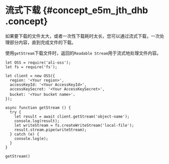 # 流式下载 {#concept_e5m_jth_dhb .concept}

如果要下载的文件太大，或者一次性下载耗时太长，您可以通过流式下载，一次处理部分内容，直到完成文件的下载。

使用`getStream`下载文件时，返回的`Readable Stream`用于流式地处理文件内容。

```language-js
let OSS = require('ali-oss');
let fs = require('fs');

let client = new OSS({
  region: '<Your region>',
  accessKeyId: '<Your AccessKeyId>',
  accessKeySecret: '<Your AccessKeySecret>',
  bucket: '<Your bucket name>'，
});

async function getStream () {
  try {
    let result = await client.getStream('object-name');
    console.log(result);
    let writeStream = fs.createWriteStream('local-file');
    result.stream.pipe(writeStream);
  } catch (e) {
    console.log(e);
  }
}

getStream()

```

